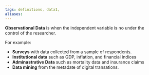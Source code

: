 ```yaml
---
tags: definitions, data1, 
aliases:
---
```

**Observational Data** is when the independent variable is no under the control of the researcher. 

For example: 
- **Surveys** with data collected from a sample of respondents. 
- **Institutional data** such as GDP, inflation, and financial indices
- **Adminastrative Data** such as mortality data and insurance claims
- **Data mining** from the metadate of digital transations. 
